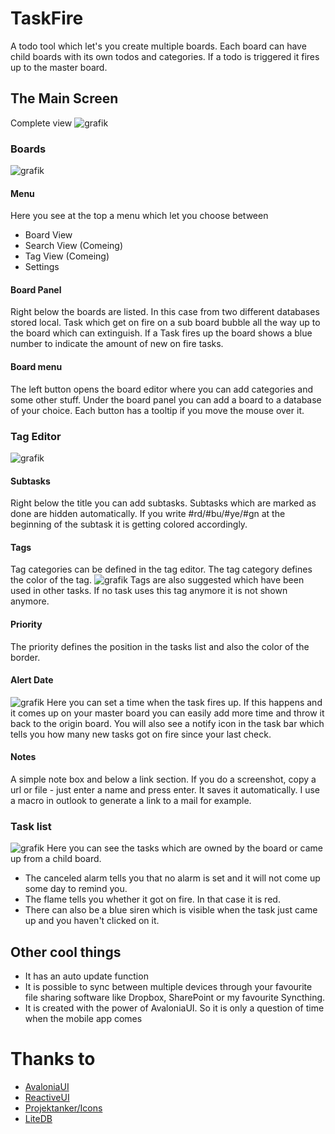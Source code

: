# TaskFire
A todo tool which let's you create multiple boards. Each board can have child boards with its own todos and categories. If a todo is triggered it fires up to the master board. 

## The Main Screen
Complete view
![grafik](https://github.com/user-attachments/assets/499ae332-4547-44e6-af34-65b1a16c9b42)


### Boards
![grafik](https://github.com/user-attachments/assets/01d2432c-43ce-4522-a0f6-20f9335ee7f9)

#### Menu
Here you see at the top a menu which let you choose between
- Board View
- Search View (Comeing)
- Tag View (Comeing)
- Settings

#### Board Panel
Right below the boards are listed. In this case from two different databases stored local.
Task which get on fire on a sub board bubble all the way up to the board which can extinguish.
If a Task fires up the board shows a blue number to indicate the amount of new on fire tasks.

#### Board menu
The left button opens the board editor where you can add categories and some other stuff.
Under the board panel you can add a board to a database of your choice.
Each button has a tooltip if you move the mouse over it.

### Tag Editor
![grafik](https://github.com/user-attachments/assets/f3ce61a9-bd75-4a86-9d64-107d27bb0545)

#### Subtasks
Right below the title you can add subtasks. Subtasks which are marked as done are hidden automatically.
If you write #rd/#bu/#ye/#gn at the beginning of the subtask it is getting colored accordingly.

#### Tags
Tag categories can be defined in the tag editor. The tag category defines the color of the tag.
![grafik](https://github.com/user-attachments/assets/01bd8b69-7aa2-46ca-873f-5b09c1d8e90c)
Tags are also suggested which have been used in other tasks.
If no task uses this tag anymore it is not shown anymore.

#### Priority
The priority defines the position in the tasks list and also the color of the border.

#### Alert Date
![grafik](https://github.com/user-attachments/assets/983560c0-832b-4520-9f38-8ff7091ab022)
Here you can set a time when the task fires up.
If this happens and it comes up on your master board you can easily add more time and throw it back to the origin board.
You will also see a notify icon in the task bar which tells you how many new tasks got on fire since your last check.

#### Notes
A simple note box and below a link section.
If you do a screenshot, copy a url or file - just enter a name and press enter. It saves it automatically.
I use a macro in outlook to generate a link to a mail for example.

### Task list
![grafik](https://github.com/user-attachments/assets/9a7a189c-f7a0-40d7-a343-296147a35909)
Here you can see the tasks which are owned by the board or came up from a child board.
- The canceled alarm tells you that no alarm is set and it will not come up some day to remind you.
- The flame tells you whether it got on fire. In that case it is red.
- There can also be a blue siren which is visible when the task just came up and you haven't clicked on it.

## Other cool things
- It has an auto update function
- It is possible to sync between multiple devices through your favourite file sharing software like Dropbox, SharePoint or my favourite Syncthing.
- It is created with the power of AvaloniaUI. So it is only a question of time when the mobile app comes

# Thanks to
- [AvaloniaUI](https://avaloniaui.net/)
- [ReactiveUI](https://www.reactiveui.net/)
- [Projektanker/Icons](https://github.com/Projektanker/Icons.Avalonia)
- [LiteDB](https://www.litedb.org/)
